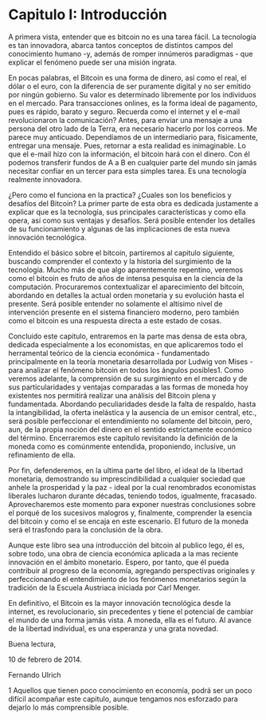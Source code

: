 # Capitulo I: Introducción
  A primera vista, entender que es bitcoin  no es una tarea fácil. La tecnología es tan innovadora, abarca tantos conceptos de distintos campos del conocimiento humano -y, además de romper innúmeros paradigmas - que explicar el fenómeno puede ser una misión ingrata.

  En pocas palabras, el Bitcoin es una forma de dinero, así como el real, el dólar o el euro, con la diferencia de ser puramente digital y no ser emitido por ningún gobierno. Su valor es determinado libremente por los individuos en el mercado. Para transacciones onlines, es la forma ideal de pagamento, pues es rápido, barato y seguro. Recuerda como el internet y el e-mail revolucionaron la comunicación? Antes, para enviar una mensaje a una persona del otro lado de la Terra, era necesario hacerlo por los correos. Me parece muy anticuado. Dependíamos de un intermediario para, físicamente, entregar una mensaje. Pues, retornar a esta realidad es inimaginable. Lo que el e-mail hizo con la información, el bitcoin hará con el dinero. Con él podemos transferir fundos de A a B en cualquier parte del mundo sin jamás necesitar confiar en un tercer para esta simples tarea. Es una tecnología realmente innovadora. 

 ¿Pero como el funciona en la practica? ¿Cuales son los beneficios y desafíos del Bitcoin? La primer parte de esta obra es dedicada justamente a explicar que es la tecnología, sus principales características y como ella opera, así como sus ventajas y desafíos. Será posible entender los detalles de su funcionamiento y algunas de las implicaciones de esta nueva innovación tecnológica.

 Entendido el básico sobre el bitcoin, partiremos al capitulo siguiente, buscando comprender el contexto y la historia del surgimiento de la tecnología. Mucho más de que algo aparentemente repentino, veremos como el bitcoin es fruto de años de intensa pesquisa en la ciencia de la computación. Procuraremos contextualizar el aparecimiento del bitcoin, abordando en detalles la actual orden monetaria y su evolución hasta el presente. Será posible entender no solamente el altísimo nivel de intervención presente en el sistema financiero moderno, pero también como el bitcoin es una respuesta directa a este estado de cosas.

  Concluido este capitulo, entraremos en la parte mas densa de esta obra, dedicada especialmente a los economistas, en que aplicaremos todo el herramental teórico de la ciencia económica - fundamentado principalmente en la teoría monetaria desarrollada por Ludwig von Mises - para analizar el fenómeno bitcoin en todos los ángulos posibles1. Como veremos adelante, la comprensión de su surgimiento en el mercado y de sus particularidades y ventajas comparadas a las formas de moneda hoy existentes nos permitirá realizar una análisis del Bitcoin plena y fundamentada. Abordando peculiaridades desde la falta de respaldo, hasta la intangibilidad, la oferta inelástica y la ausencia de un emisor central, etc., será posible perfeccionar el entendimiento no solamente del bitcoin, pero, aun, de la propia noción del dinero en el sentido estrictamente económico del término. Encerraremos este capitulo revisitando la definición de la moneda como es comúnmente entendida, proponiendo, inclusive, un refinamiento de ella.

  Por fin, defenderemos, en la ultima parte del libro, el ideal de la libertad monetaria, demostrando su imprescindibilidad a cualquier sociedad que anhele la prosperidad y la paz - ideal por la cual renombrados economistas liberales lucharon durante décadas, teniendo todos, igualmente, fracasado. Aprovecharemos este momento para exponer nuestras conclusiones sobre el porqué de los sucesivos malogros y, finalmente, comprender la esencia del bitcoin y como el se encaja en este escenario. El futuro de la moneda será el trasfondo para la conclusión de la obra.

  Aunque este libro sea una introducción del bitcoin al publico lego, él es, sobre todo, una obra de ciencia económica aplicada a la mas reciente innovación en el ámbito monetario. Espero, por tanto, que él pueda contribuir al progreso de la economía, agregando perspectivas originales y perfeccionando el entendimiento de los fenómenos monetarios según la tradición de la Escuela Austriaca iniciada por Carl Menger.

  En definitivo, el Bitcoin es la mayor innovación tecnológica desde la internet, es revolucionario, sin precedentes y tiene el potencial de cambiar el mundo de una forma jamás vista. A moneda, ella es el futuro. Al avance de la libertad individual, es una esperanza y una grata novedad.

Buena lectura,

10 de febrero de 2014.

Fernando Ulrich

1 Aquellos que tienen poco conocimiento en economía, podrá ser un poco difícil acompañar este capitulo, aunque tengamos nos esforzado para dejarlo lo más comprensible posible.
